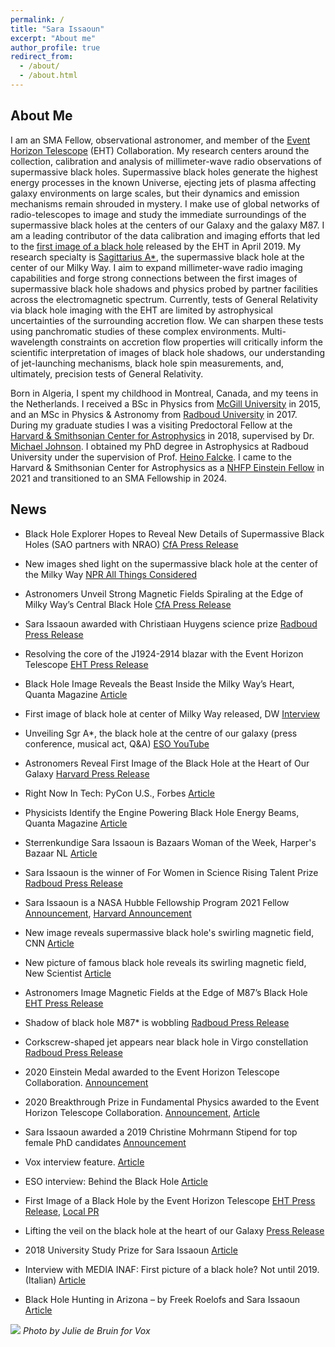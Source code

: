 ```yaml
---
permalink: /
title: "Sara Issaoun"
excerpt: "About me"
author_profile: true
redirect_from: 
  - /about/
  - /about.html
---
```


## About Me

I am an SMA Fellow, observational astronomer, and member of the [Event Horizon Telescope](https://eventhorizontelescope.org/) (EHT) Collaboration. My research centers around the collection, calibration and analysis of millimeter-wave radio observations of supermassive black holes. Supermassive black holes generate the highest energy processes in the known Universe, ejecting jets of plasma affecting galaxy environments on large scales, but their dynamics and emission mechanisms remain shrouded in mystery. I make use of global networks of radio-telescopes to image and study the immediate surroundings of the supermassive black holes at the centers of our Galaxy and the galaxy M87. I am a leading contributor of the data calibration and imaging efforts that led to the [first image of a black hole](https://eventhorizontelescope.org/blog/first-ever-image-black-hole-published-event-horizon-telescope-collaboration) released by the EHT in April 2019. My research specialty is [Sagittarius A\*](https://en.wikipedia.org/wiki/Sagittarius_A*), the supermassive black hole at the center of our Milky Way. I aim to expand millimeter-wave radio imaging capabilities and forge strong connections between the first images of supermassive black hole shadows and physics probed by partner facilities across the electromagnetic spectrum. Currently, tests of General Relativity via black hole imaging with the EHT are limited by astrophysical uncertainties of the surrounding accretion flow. We can sharpen these tests using panchromatic studies of these complex environments. Multi-wavelength constraints on accretion flow properties will critically inform the scientific interpretation of images of black hole shadows, our understanding of jet-launching mechanisms, black hole spin measurements, and, ultimately, precision tests of General Relativity.

Born in Algeria, I spent my childhood in Montreal, Canada, and my teens in the Netherlands. I received a BSc in Physics from [McGill University](https://www.mcgill.ca/) in 2015, and an MSc in Physics & Astronomy from [Radboud University](https://www.ru.nl/english/) in 2017. During my graduate studies I was a visiting Predoctoral Fellow at the [Harvard & Smithsonian Center for Astrophysics](https://www.cfa.harvard.edu/) in 2018, supervised by Dr. [Michael Johnson](http://www.scintillatingastronomy.com/). I obtained my PhD degree in Astrophysics at Radboud University under the supervision of Prof. [Heino Falcke](http://www.astro.ru.nl/~falcke/). I came to the Harvard & Smithsonian Center for Astrophysics as a [NHFP Einstein Fellow](https://www.nasa.gov/feature/goddard/2021/nasa-awards-postdoctoral-fellowships-for-2021) in 2021 and transitioned to an SMA Fellowship in 2024. 


## News

- Black Hole Explorer Hopes to Reveal New Details of Supermassive Black Holes (SAO partners with NRAO) [CfA Press Release](https://www.cfa.harvard.edu/news/black-hole-explorer-hopes-reveal-new-details-supermassive-black-holes)

- New images shed light on the supermassive black hole at the center of the Milky Way [NPR All Things Considered](https://www.npr.org/2024/03/29/1241726873/new-images-shed-light-on-the-supermassive-blackhole-at-the-center-of-the-milky-w)

- Astronomers Unveil Strong Magnetic Fields Spiraling at the Edge of Milky Way’s Central Black Hole [CfA Press Release](https://www.cfa.harvard.edu/news/astronomers-unveil-strong-magnetic-fields-spiraling-edge-milky-ways-central-black-hole)

- Sara Issaoun awarded with Christiaan Huygens science prize [Radboud Press Release](https://www.ru.nl/astrophysics/news-agenda/news/vm/sara-issaoun-awarded-with-christiaan-huygens/)

- Resolving the core of the J1924-2914 blazar with the Event Horizon Telescope [EHT Press Release](https://eventhorizontelescope.org/blog/resolving-core-j1924-2914-blazar-event-horizon-telescope)

- Black Hole Image Reveals the Beast Inside the Milky Way’s Heart, Quanta Magazine [Article](https://www.quantamagazine.org/black-hole-image-reveals-sagittarius-a-20220512/)

- First image of black hole at center of Milky Way released, DW [Interview](https://www.dw.com/en/astronomers-produce-first-image-of-black-hole-at-center-of-milky-way/a-61776464)

- Unveiling Sgr A*, the black hole at the centre of our galaxy (press conference, musical act, Q&A) [ESO YouTube](https://www.youtube.com/watch?v=rIQLA6lo6R0)

- Astronomers Reveal First Image of the Black Hole at the Heart of Our Galaxy [Harvard Press Release](https://pweb.cfa.harvard.edu/news/astronomers-reveal-first-image-black-hole-heart-our-galaxy)

- Right Now In Tech: PyCon U.S., Forbes [Article](https://www.forbes.com/sites/curtissilver/2022/05/06/right-now-in-tech-pycon-us-2022/?sh=3648dbe42bad)

- Physicists Identify the Engine Powering Black Hole Energy Beams, Quanta Magazine [Article](https://www.quantamagazine.org/physicists-identify-the-engine-powering-black-hole-energy-beams-20210520/)

- Sterrenkundige Sara Issaoun is Bazaars Woman of the Week, Harper's Bazaar NL [Article](https://www.harpersbazaar.com/nl/women-of-the-year/a36287191/sara-issaoun-sterrenkundige-astronoom/)

- Sara Issaoun is the winner of For Women in Science Rising Talent Prize [Radboud Press Release](https://www.ru.nl/astrophysics/news-agenda/news/vm/sara-issaoun-the-winner-for-women-science-rising/)

- Sara Issaoun is a NASA Hubble Fellowship Program 2021 Fellow [Announcement](https://www.stsci.edu/stsci-research/fellowships/nasa-hubble-fellowship-program/2021-nhfp-fellows), [Harvard Announcement](https://news.harvard.edu/gazette/story/newsplus/three-incoming-postdoctoral-researchers-awarded-nasa-hubble-fellowships/)

- New image reveals supermassive black hole's swirling magnetic field, CNN [Article](https://www.cnn.com/2021/03/24/world/black-hole-magnetic-field-image-scn/index.html)

- New picture of famous black hole reveals its swirling magnetic field, New Scientist [Article](https://www.newscientist.com/article/2272226-new-picture-of-famous-black-hole-reveals-its-swirling-magnetic-field/)

- Astronomers Image Magnetic Fields at the Edge of M87’s Black Hole [EHT Press Release](https://eventhorizontelescope.org/blog/astronomers-image-magnetic-fields-edge-m87s-black-hole)

- Shadow of black hole M87* is wobbling [Radboud Press Release](https://www.ru.nl/english/news-agenda/news/vm/imapp/2020/shadow-black-hole-m87-wobbling/)

- Corkscrew-shaped jet appears near black hole in Virgo constellation [Radboud Press Release](https://www.ru.nl/english/news-agenda/news/vm/imapp/2020/corkscrew-shaped-jet-appears-near-black-hole-virgo/)

- 2020 Einstein Medal awarded to the Event Horizon Telescope Collaboration. [Announcement](https://www.einstein-bern.ch/)

- 2020 Breakthrough Prize in Fundamental Physics awarded to the Event Horizon Telescope Collaboration. [Announcement](https://breakthroughprize.org/News/54), [Article](https://news.harvard.edu/gazette/story/2019/09/black-hole-project-nets-breakthrough-prize/)

- Sara Issaoun awarded a 2019 Christine Mohrmann Stipend for top female PhD candidates [Announcement](https://www.ru.nl/english/news-agenda/news/vm/general/2019/mohrmann-stipend-ten-female-phd-candidates/) 

- Vox interview feature. [Article](https://www.voxweb.nl/international/the-rising-star-of-sara-issaoun)

- ESO interview: Behind the Black Hole [Article](https://www.eso.org/public/blog/behind-the-black-hole/)

- First Image of a Black Hole by the Event Horizon Telescope [EHT Press Release](https://eventhorizontelescope.org/press-release-april-10-2019-astronomers-capture-first-image-black-hole), [Local PR](https://www.ru.nl/astrophysics/news-agenda/news/vm/astronomers-capture-first-image-black-hole/) 

-  Lifting the veil on the black hole at the heart of our Galaxy [Press Release](https://www.ru.nl/astrophysics/news-agenda/news/vm/lifting-the-veil-on-the-black-hole-at-the-heart/)

- 2018 University Study Prize for Sara Issaoun [Article](https://www.ru.nl/astrophysics/@1172851/2018-university-study-prize-sara-issaoun/)

- Interview with MEDIA INAF: First picture of a black hole? Not until 2019. (Italian) [Article](https://www.media.inaf.it/2018/10/09/foto-del-secolo/)

- Black Hole Hunting in Arizona – by Freek Roelofs and Sara Issaoun [Article](https://blackholecam.org/black-hole-hunting-in-arizona-by-freek-roelofs-and-sara-issaoun/)

![](http://sissaoun.github.io/images/JulieLucie-Zomervox-Sara-7792.jpg)
*Photo by Julie de Bruin for Vox*
